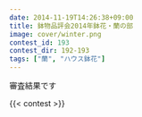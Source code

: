 ```yaml
---
date: 2014-11-19T14:26:38+09:00
title: 鉢物品評会2014年鉢花・蘭の部
image: cover/winter.png
contest_id: 193
contest_dir: 192-193
tags: ["蘭", "ハウス鉢花"]
---
```

審査結果です

{{< contest >}}
